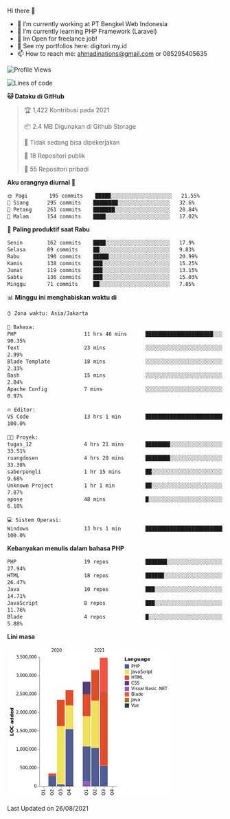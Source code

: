 Hi there 👋

- 🔭 I’m currently working at PT Bengkel Web Indonesia
- 🌱 I’m currently learning PHP Framework (Laravel)
- 📂 Im Open for freelance job!
- 🧷 See my portfolios here: digitori.my.id
- 📫 How to reach me: ahmadinations@gmail.com or 085295405635


<!--START_SECTION:waka-->
![Profile Views](http://img.shields.io/badge/Profil%20dilihat-0-blue)

![Lines of code](https://img.shields.io/badge/Sejak%20Hello%20World%20aku%20telah%20menulis-14.8%20million%20baris%20kode-blue)

**🐱 Dataku di GitHub** 

> 🏆 1,422 Kontribusi pada 2021
 > 
> 📦 2.4 MB Digunakan di Github Storage 
 > 
> 🚫 Tidak sedang bisa dipekerjakan
 > 
> 📜 18 Repositori publik 
 > 
> 🔑 55 Repositori pribadi  
 > 
**Aku orangnya diurnal 🐤** 

```text
🌞 Pagi       195 commits    █████░░░░░░░░░░░░░░░░░░░░   21.55% 
🌆 Siang      295 commits    ████████░░░░░░░░░░░░░░░░░   32.6% 
🌃 Petang     261 commits    ███████░░░░░░░░░░░░░░░░░░   28.84% 
🌙 Malam      154 commits    ████░░░░░░░░░░░░░░░░░░░░░   17.02%

```
📅 **Paling produktif saat Rabu** 

```text
Senin        162 commits    ████░░░░░░░░░░░░░░░░░░░░░   17.9% 
Selasa       89 commits     ██░░░░░░░░░░░░░░░░░░░░░░░   9.83% 
Rabu         190 commits    █████░░░░░░░░░░░░░░░░░░░░   20.99% 
Kamis        138 commits    ███░░░░░░░░░░░░░░░░░░░░░░   15.25% 
Jumat        119 commits    ███░░░░░░░░░░░░░░░░░░░░░░   13.15% 
Sabtu        136 commits    ███░░░░░░░░░░░░░░░░░░░░░░   15.03% 
Minggu       71 commits     ██░░░░░░░░░░░░░░░░░░░░░░░   7.85%

```


📊 **Minggu ini menghabiskan waktu di** 

```text
⌚︎ Zona waktu: Asia/Jakarta

💬 Bahasa: 
PHP                      11 hrs 46 mins      ██████████████████████░░░   90.35% 
Text                     23 mins             ░░░░░░░░░░░░░░░░░░░░░░░░░   2.99% 
Blade Template           18 mins             ░░░░░░░░░░░░░░░░░░░░░░░░░   2.33% 
Bash                     15 mins             ░░░░░░░░░░░░░░░░░░░░░░░░░   2.04% 
Apache Config            7 mins              ░░░░░░░░░░░░░░░░░░░░░░░░░   0.97%

🔥 Editor: 
VS Code                  13 hrs 1 min        █████████████████████████   100.0%

🐱‍💻 Proyek: 
tugas_12                 4 hrs 21 mins       ████████░░░░░░░░░░░░░░░░░   33.51% 
ruangdosen               4 hrs 20 mins       ████████░░░░░░░░░░░░░░░░░   33.38% 
saberpungli              1 hr 15 mins        ██░░░░░░░░░░░░░░░░░░░░░░░   9.68% 
Unknown Project          1 hr 1 min          ██░░░░░░░░░░░░░░░░░░░░░░░   7.87% 
apose                    48 mins             █░░░░░░░░░░░░░░░░░░░░░░░░   6.18%

💻 Sistem Operasi: 
Windows                  13 hrs 1 min        █████████████████████████   100.0%

```

**Kebanyakan menulis dalam bahasa PHP** 

```text
PHP                      19 repos            ███████░░░░░░░░░░░░░░░░░░   27.94% 
HTML                     18 repos            ██████░░░░░░░░░░░░░░░░░░░   26.47% 
Java                     10 repos            ███░░░░░░░░░░░░░░░░░░░░░░   14.71% 
JavaScript               8 repos             ███░░░░░░░░░░░░░░░░░░░░░░   11.76% 
Blade                    4 repos             █░░░░░░░░░░░░░░░░░░░░░░░░   5.88%

```


**Lini masa**

![Chart not found](https://raw.githubusercontent.com/MuhamadAhmadin/MuhamadAhmadin/master/charts/bar_graph.png) 


 Last Updated on 26/08/2021
<!--END_SECTION:waka-->
